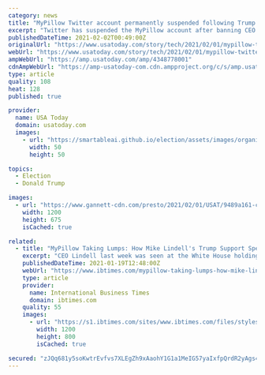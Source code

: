 ```yaml
---
category: news
title: "MyPillow Twitter account permanently suspended following Trump ally, CEO Mike Lindell's ban from platform"
excerpt: "Twitter has suspended the MyPillow account after banning CEO Mike Lindell's account for perpetuating claims that Trump won the presidential election."
publishedDateTime: 2021-02-02T00:49:00Z
originalUrl: "https://www.usatoday.com/story/tech/2021/02/01/mypillow-twitter-account-suspended-ban-evasion-mike-lindell-trump/4348778001/"
webUrl: "https://www.usatoday.com/story/tech/2021/02/01/mypillow-twitter-account-suspended-ban-evasion-mike-lindell-trump/4348778001/"
ampWebUrl: "https://amp.usatoday.com/amp/4348778001"
cdnAmpWebUrl: "https://amp-usatoday-com.cdn.ampproject.org/c/s/amp.usatoday.com/amp/4348778001"
type: article
quality: 108
heat: 128
published: true

provider:
  name: USA Today
  domain: usatoday.com
  images:
    - url: "https://smartableai.github.io/election/assets/images/organizations/usatoday.com-50x50.jpg"
      width: 50
      height: 50

topics:
  - Election
  - Donald Trump

images:
  - url: "https://www.gannett-cdn.com/presto/2021/02/01/USAT/9489a161-ccda-4a4e-baba-f3b727211612-mypillow.jpg?auto=webp&crop=4031,2267,x1,y587&format=pjpg&width=1200"
    width: 1200
    height: 675
    isCached: true

related:
  - title: "MyPillow Taking Lumps: How Mike Lindell's Trump Support Spells Downfall"
    excerpt: "CEO Lindell last week was seen at the White House holding notes that seem to support many of the conspiracy theories surrounding election fraud."
    publishedDateTime: 2021-01-19T12:48:00Z
    webUrl: "https://www.ibtimes.com/mypillow-taking-lumps-how-mike-lindells-trump-support-spells-downfall-3125478"
    type: article
    provider:
      name: International Business Times
      domain: ibtimes.com
    quality: 55
    images:
      - url: "https://s1.ibtimes.com/sites/www.ibtimes.com/files/styles/full/public/2020/11/04/gettyimages-1218940907.jpg"
        width: 1200
        height: 800
        isCached: true

secured: "zJQq681y5soKwtrEvfvs7XLEgZh9xAaohY1G1a1MeIG57yaIxfpQrdR2yAgs40H9nOmMALei42kdZ8RpDTLX49PpQSya/ntVruKcVg9vGhEr32ukgkudLzmRZtGqOlUA9PFLDrpE0y1MNC2EjD4/pFmC9bo7Yyof/NXmYzZANn14jbpZ25axBhjQ/dwLfWcVnm+Kk4k+GRCCPqJixWV9Q24yWXLNeTnXJiV3uw99bDncnL47L+Wq4+FWarFw4SOcRys7tLFdvBXXIK7Rp6FQNhKdx93jOZ/lR7ygDcctnbkMG8Uj7atrahmD3Ep0H/K/pqf29WLOMTQAirMl4V5tV/Q1aOxePrtq8lacHcy340g=;o63XRSMQFZB4EPl+XiEv2g=="
---
```


